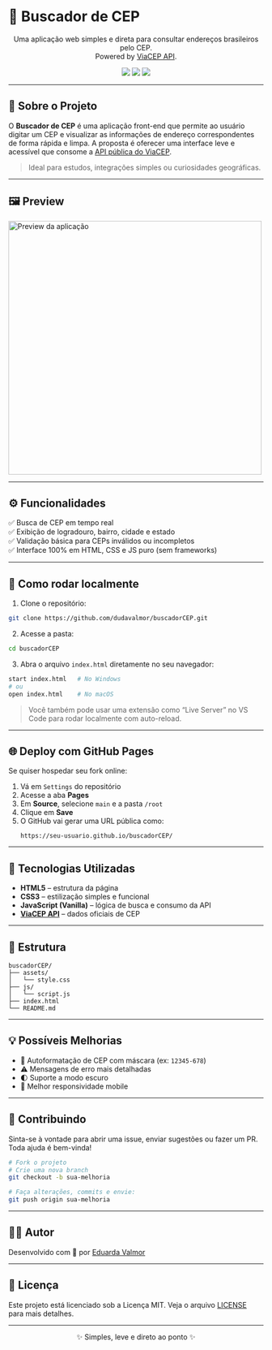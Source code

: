 # 🔎 Buscador de CEP

<p align="center">
  Uma aplicação web simples e direta para consultar endereços brasileiros pelo CEP. <br />
  Powered by <a href="https://viacep.com.br/">ViaCEP API</a>.
</p>

<p align="center">
  <img src="https://img.shields.io/badge/feito%20com-JavaScript-yellow?style=flat-square"/>
  <img src="https://img.shields.io/badge/API-ViaCEP-blue?style=flat-square"/>
  <img src="https://img.shields.io/badge/status-em%20desenvolvimento-orange?style=flat-square"/>
</p>

---

## 🧭 Sobre o Projeto

O **Buscador de CEP** é uma aplicação front-end que permite ao usuário digitar um CEP e visualizar as informações de endereço correspondentes de forma rápida e limpa. A proposta é oferecer uma interface leve e acessível que consome a [API pública do ViaCEP](https://viacep.com.br/).

> Ideal para estudos, integrações simples ou curiosidades geográficas.

---

## 🖼️ Preview

<img src="https://raw.githubusercontent.com/dudavalmor/buscadorCEP/main/assets/preview.png" alt="Preview da aplicação" width="500">

---

## ⚙️ Funcionalidades

✅ Busca de CEP em tempo real  
✅ Exibição de logradouro, bairro, cidade e estado  
✅ Validação básica para CEPs inválidos ou incompletos  
✅ Interface 100% em HTML, CSS e JS puro (sem frameworks)

---

## 🚀 Como rodar localmente

1. Clone o repositório:

```bash
git clone https://github.com/dudavalmor/buscadorCEP.git
```

2. Acesse a pasta:

```bash
cd buscadorCEP
```

3. Abra o arquivo `index.html` diretamente no seu navegador:

```bash
start index.html   # No Windows
# ou
open index.html    # No macOS
```

> Você também pode usar uma extensão como “Live Server” no VS Code para rodar localmente com auto-reload.

---

## 🌐 Deploy com GitHub Pages

Se quiser hospedar seu fork online:

1. Vá em `Settings` do repositório  
2. Acesse a aba **Pages**  
3. Em **Source**, selecione `main` e a pasta `/root`  
4. Clique em **Save**  
5. O GitHub vai gerar uma URL pública como:
   ```
   https://seu-usuario.github.io/buscadorCEP/
   ```

---

## 🧠 Tecnologias Utilizadas

- **HTML5** – estrutura da página  
- **CSS3** – estilização simples e funcional  
- **JavaScript (Vanilla)** – lógica de busca e consumo da API  
- **[ViaCEP API](https://viacep.com.br/)** – dados oficiais de CEP

---

## 📁 Estrutura

```
buscadorCEP/
├── assets/
│   └── style.css
├── js/
│   └── script.js
├── index.html
└── README.md
```

---

## 💡 Possíveis Melhorias

- 🔄 Autoformatação de CEP com máscara (ex: `12345-678`)  
- ⚠️ Mensagens de erro mais detalhadas  
- 🌓 Suporte a modo escuro  
- 📱 Melhor responsividade mobile  

---

## 🤝 Contribuindo

Sinta-se à vontade para abrir uma issue, enviar sugestões ou fazer um PR. Toda ajuda é bem-vinda!

```bash
# Fork o projeto
# Crie uma nova branch
git checkout -b sua-melhoria

# Faça alterações, commits e envie:
git push origin sua-melhoria
```

---

## 🧑‍💻 Autor

Desenvolvido com 💙 por [Eduarda Valmor](https://github.com/dudavalmor)

---

## 📄 Licença

Este projeto está licenciado sob a Licença MIT. Veja o arquivo [LICENSE](LICENSE) para mais detalhes.

---

<p align="center">✨ Simples, leve e direto ao ponto ✨</p>
